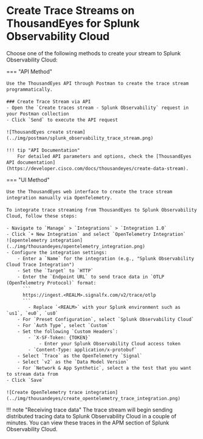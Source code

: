 # Create Trace Streams on ThousandEyes for Splunk Observability Cloud

Choose one of the following methods to create your stream to Splunk Observability Cloud:

=== "API Method"

    Use the ThousandEyes API through Postman to create the trace stream programmatically.
    
    ### Create Trace Stream via API
    - Open the `Create traces stream - Splunk Observability` request in your Postman collection
    - Click `Send` to execute the API request
    
    ![ThousandEyes create stream](../img/postman/splunk_observability_trace_stream.png)

    !!! tip "API Documentation"
        For detailed API parameters and options, check the [ThousandEyes API documentation](https://developer.cisco.com/docs/thousandeyes/create-data-stream).

=== "UI Method"

    Use the ThousandEyes web interface to create the trace stream integration manually via OpenTelemetry.
    
    To integrate trace streaming from ThousandEyes to Splunk Observability Cloud, follow these steps:
    
    - Navigate to `Manage` > `Integrations` > `Integration 1.0`
    - Click `+ New Integration` and select `OpenTelemetry Integration`
    ![opentelemetry integration](../img/thousandeyes/opentelemetry_integration.png)
    - Configure the integration settings:
        - Enter a `Name` for the integration (e.g., "Splunk Observability Cloud Trace Integration")
        - Set the `Target` to `HTTP`
        - Enter the `Endpoint URL` to send trace data in `OTLP (OpenTelemetry Protocol)` format:
          ```
          https://ingest.<REALM>.signalfx.com/v2/trace/otlp
          ```
            - Replace `<REALM>` with your Splunk environment such as `us1`, `eu0`, `us0`
        - For `Preset Configuration`, select `Splunk Observability Cloud`
        - For `Auth Type`, select `Custom`
        - Set the following `Custom Headers`:
            - `X-SF-Token: {TOKEN}`
                - Enter your Splunk Observability Cloud access token
            - `Content-Type: application/x-protobuf`
        - Select `Trace` as the OpenTelemetry `Signal`
        - Select `v2` as the `Data Model Version`
        - For `Network & App Synthetic`, select a the test that you want to stream data from
    - Click `Save`

    ![Create OpenTelemetry trace integration](../img/thousandeyes/create_opentelemetry_trace_integration.png)


!!! note "Receiving trace data"
    The trace stream will begin sending distributed tracing data to Splunk Observability Cloud in a couple of minutes. You can view these traces in the APM section of Splunk Observability Cloud.
